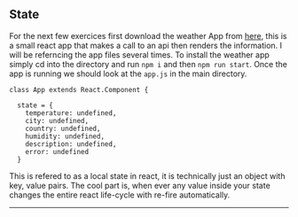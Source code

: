 ## State

For the next few exercices first download the weather App from [here](/downloads/weather.zip), this is a small react app that makes a call to an api then renders the information. I will be referncing the app files several times. To install the weather app simply cd into the directory and run `npm i` and then `npm run start`. Once the app is running we should look at the `app.js` in the main directory.

``` JS 
class App extends React.Component {

  state = {
    temperature: undefined,
    city: undefined,
    country: undefined,
    humidity: undefined,
    description: undefined,
    error: undefined
  }
```

This is refered to as a local state in react, it is technically just an object with key, value pairs. The cool part is, when ever any value inside your state changes the entire react life-cycle with re-fire automatically. 

---

